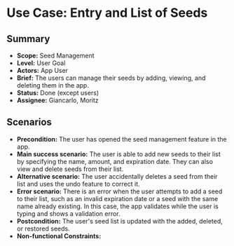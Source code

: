 # Use Case: Entry and List of Seeds

## Summary

- **Scope:** Seed Management
- **Level:** User Goal
- **Actors:** App User
- **Brief:** The users can manage their seeds by adding, viewing, and deleting them in the app.
- **Status:** Done (except users)
- **Assignee:** Giancarlo, Moritz

## Scenarios

- **Precondition:**
  The user has opened the seed management feature in the app.
- **Main success scenario:**
  The user is able to add new seeds to their list by specifying the name, amount, and expiration date.
  They can also view and delete seeds from their list.
- **Alternative scenario:**
  The user accidentally deletes a seed from their list and uses the undo feature to correct it.
- **Error scenario:**
  There is an error when the user attempts to add a seed to their list, such as an invalid expiration date or a seed with the same name already existing.
  In this case, the app validates while the user is typing and shows a validation error.
- **Postcondition:**
  The user's seed list is updated with the added, deleted, or restored seeds.
- **Non-functional Constraints:**
